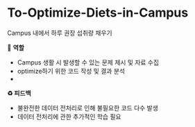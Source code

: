 # To-Optimize-Diets-in-Campus

Campus 내에서 하루 권장 섭취량 채우기

🧑 **역할**

- Campus 생활 시 발생할 수 있는 문제 제시 및 자료 수집
- optimize하기 위한 코드 작성 및 결과 분석
- 
**♻️ 피드백**

- 불완전한 데이터 전처리로 인해 불필요한 코드 다수 발생
- 데이터 전처리에 관한 추가적인 학습 필요

